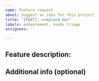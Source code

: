 ```yaml
---
name: Feature request
about: Suggest an idea for this project
title: "[FEAT]: <replace me>"
labels: enhancement, needs triage
assignees: ''

---
```


## Feature description:

## Additional info (optional)
